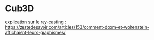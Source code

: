 # Cub3D

explication sur le ray-casting : https://zestedesavoir.com/articles/153/comment-doom-et-wolfenstein-affichaient-leurs-graphismes/

